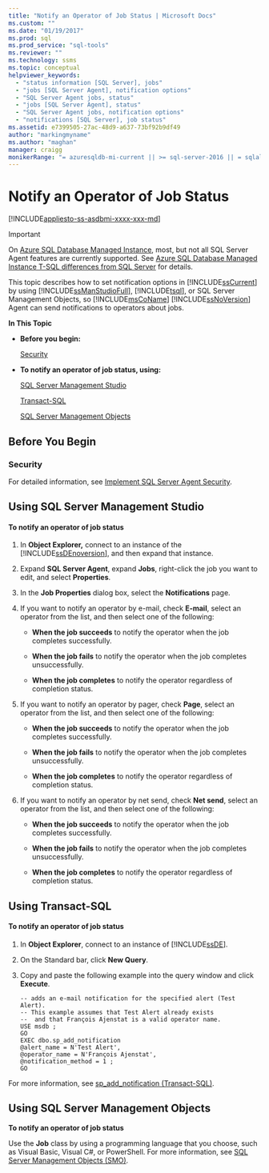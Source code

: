 ```yaml
---
title: "Notify an Operator of Job Status | Microsoft Docs"
ms.custom: ""
ms.date: "01/19/2017"
ms.prod: sql
ms.prod_service: "sql-tools"
ms.reviewer: ""
ms.technology: ssms
ms.topic: conceptual
helpviewer_keywords: 
  - "status information [SQL Server], jobs"
  - "jobs [SQL Server Agent], notification options"
  - "SQL Server Agent jobs, status"
  - "jobs [SQL Server Agent], status"
  - "SQL Server Agent jobs, notification options"
  - "notifications [SQL Server], job status"
ms.assetid: e7399505-27ac-48d9-a637-73bf92b9df49
author: "markingmyname"
ms.author: "maghan"
manager: craigg
monikerRange: "= azuresqldb-mi-current || >= sql-server-2016 || = sqlallproducts-allversions"
---
```

# Notify an Operator of Job Status
[!INCLUDE[appliesto-ss-asdbmi-xxxx-xxx-md](../../includes/appliesto-ss-asdbmi-xxxx-xxx-md.md)]

> [!IMPORTANT]  
> On [Azure SQL Database Managed Instance](https://docs.microsoft.com/azure/sql-database/sql-database-managed-instance), most, but not all SQL Server Agent features are currently supported. See [Azure SQL Database Managed Instance T-SQL differences from SQL Server](https://docs.microsoft.com/azure/sql-database/sql-database-managed-instance-transact-sql-information#sql-server-agent) for details.

This topic describes how to set notification options in [!INCLUDE[ssCurrent](../../includes/sscurrent-md.md)] by using [!INCLUDE[ssManStudioFull](../../includes/ssmanstudiofull-md.md)], [!INCLUDE[tsql](../../includes/tsql-md.md)], or SQL Server Management Objects, so [!INCLUDE[msCoName](../../includes/msconame_md.md)] [!INCLUDE[ssNoVersion](../../includes/ssnoversion-md.md)] Agent can send notifications to operators about jobs.  
  
**In This Topic**  
  
-   **Before you begin:**  
  
    [Security](#Security)  
  
-   **To notify an operator of job status, using:**  
  
    [SQL Server Management Studio](#SSMS)  
  
    [Transact-SQL](#TSQL)  
  
    [SQL Server Management Objects](#SMO)  
  
## <a name="BeforeYouBegin"></a>Before You Begin  
  
### <a name="Security"></a>Security  
For detailed information, see [Implement SQL Server Agent Security](../../ssms/agent/implement-sql-server-agent-security.md).  
  
## <a name="SSMS"></a>Using SQL Server Management Studio  
  
#### To notify an operator of job status  
  
1.  In **Object Explorer,** connect to an instance of the [!INCLUDE[ssDEnoversion](../../includes/ssdenoversion_md.md)], and then expand that instance.  
  
2.  Expand **SQL Server Agent**, expand **Jobs**, right-click the job you want to edit, and select **Properties**.  
  
3.  In the **Job Properties** dialog box, select the **Notifications** page.  
  
4.  If you want to notify an operator by e-mail, check **E-mail**, select an operator from the list, and then select one of the following:  
  
    -   **When the job succeeds** to notify the operator when the job completes successfully.  
  
    -   **When the job fails** to notify the operator when the job completes unsuccessfully.  
  
    -   **When the job completes** to notify the operator regardless of completion status.  
  
5.  If you want to notify an operator by pager, check **Page**, select an operator from the list, and then select one of the following:  
  
    -   **When the job succeeds** to notify the operator when the job completes successfully.  
  
    -   **When the job fails** to notify the operator when the job completes unsuccessfully.  
  
    -   **When the job completes** to notify the operator regardless of completion status.  
  
6.  If you want to notify an operator by net send, check **Net send**, select an operator from the list, and then select one of the following:  
  
    -   **When the job succeeds** to notify the operator when the job completes successfully.  
  
    -   **When the job fails** to notify the operator when the job completes unsuccessfully.  
  
    -   **When the job completes** to notify the operator regardless of completion status.  
  
## <a name="TSQL"></a>Using Transact-SQL  
  
#### To notify an operator of job status  
  
1.  In **Object Explorer**, connect to an instance of [!INCLUDE[ssDE](../../includes/ssde_md.md)].  
  
2.  On the Standard bar, click **New Query**.  
  
3.  Copy and paste the following example into the query window and click **Execute**.  
  
    ```  
    -- adds an e-mail notification for the specified alert (Test Alert).  
    -- This example assumes that Test Alert already exists
    --  and that François Ajenstat is a valid operator name.  
    USE msdb ;  
    GO  
    EXEC dbo.sp_add_notification   
    @alert_name = N'Test Alert',   
    @operator_name = N'François Ajenstat',   
    @notification_method = 1 ;  
    GO  
    ```  
  
For more information, see [sp_add_notification (Transact-SQL)](https://msdn.microsoft.com/0525e0a2-ed0b-4e69-8a4c-a9e3e3622fbd).  
  
## <a name="SMO"></a>Using SQL Server Management Objects  
**To notify an operator of job status**  
  
Use the **Job** class by using a programming language that you choose, such as Visual Basic, Visual C#, or PowerShell. For more information, see [SQL Server Management Objects (SMO)](https://msdn.microsoft.com/library/ms162169.aspx).  
  
